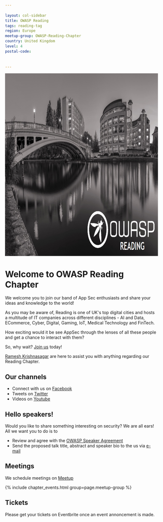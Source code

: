 ```yaml
---

layout: col-sidebar
title: OWASP Reading
tags: reading-tag
region: Europe
meetup-group: OWASP-Reading-Chapter
country: United Kingdom
level: 4
postal-code: 


---
```

<img src="assets/images/OWASP-Reading-cover.png" alt="OWASP-Reading-cover"  width="900" height="600"> <br>
# Welcome to OWASP Reading Chapter

We welcome you to join our band of App Sec enthusiasts and share your ideas and knowledge to the world!

As you may be aware of, Reading is one of UK's top digital cities and hosts a multitude of IT companies across different disciplines - AI and Data, ECommerce, Cyber, Digital, Gaming, IoT, Medical Technology and FinTech.

How exciting would it be see AppSec through the lenses of all these people and get a chance to interact with them?

So, why wait? [Join us](https://www.meetup.com/OWASP-Reading-Chapter/) today!

[Ramesh Krishnasagar](mailto:ramesh.krishnasagar@owasp.org) are here to assist you with anything regarding our Reading Chapter. 

## Our channels
* Connect with us on [Facebook](https://www.facebook.com/OWASPReading)
* Tweets on [Twitter](https://twitter.com/owaspreading)
* Videos on [Youtube](https://www.youtube.com/channel/UCitrDIoSVjayy6GrQ2LuzKA)

## Hello speakers!
Would you like to share something interesting on security? We are all ears!<br/>
All we want you to do is to
* Review and agree with the [OWASP Speaker Agreement](https://owasp.org/www-policy/legal/speaker-agreement)
* Send the proposed talk title, abstract and speaker bio to the us via [e-mail](mailto:ramesh.krishnasagar@owasp.org) 

## Meetings
We schedule meetings on [Meetup](https://www.meetup.com/OWASP-Reading-Chapter/) 

{% include chapter_events.html group=page.meetup-group %}

## Tickets
Please get your tickets on Eventbrite once an event annoncement is made.  
